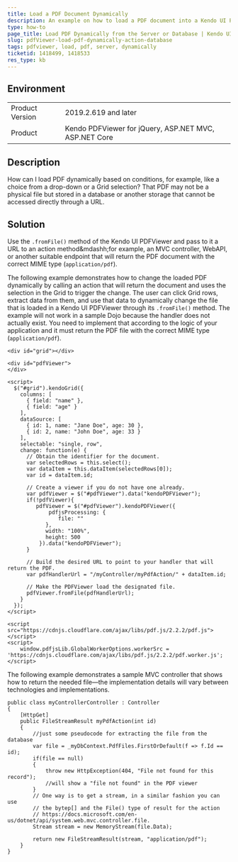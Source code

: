 ```yaml
---
title: Load a PDF Document Dynamically
description: An example on how to load a PDF document into a Kendo UI PDFViewer dynamically from a controller or a database.
type: how-to
page_title: Load PDF Dynamically from the Server or Database | Kendo UI PDFViewer for jQuery
slug: pdfViewer-load-pdf-dynamically-action-database
tags: pdfviewer, load, pdf, server, dynamically
ticketid: 1418499, 1418533
res_type: kb
---
```


## Environment

<table>
    <tbody>
	    <tr>
	    	<td>Product Version</td>
	    	<td>2019.2.619 and later</td>
	    </tr>
	    <tr>
	    	<td>Product</td>
	    	<td>Kendo PDFViewer for jQuery, ASP.NET MVC, ASP.NET Core</td>
	    </tr>
    </tbody>
</table>


## Description

How can I load PDF dynamically based on conditions, for example, like a choice from a drop-down or a Grid selection? That PDF may not be a physical file but stored in a database or another storage that cannot be accessed directly through a URL.

## Solution

Use the `.fromFile()` method of the Kendo UI PDFViewer and pass to it a URL to an action method&mdashh;for example, an MVC controller, WebAPI, or another suitable endpoint that will return the PDF document with the correct MIME type (`application/pdf`).

The following example demonstrates how to change the loaded PDF dynamically by calling an action that will return the document and uses the selection in the Grid to trigger the change. The user can click Grid rows, extract data from them, and use that data to dynamically change the file that is loaded in a Kendo UI PDFViewer through its `.fromFile()` method. The example will not work in a sample Dojo because the handler does not actually exist. You need to implement that according to the logic of your application and it must return the PDF file with the correct MIME type (`application/pdf`).

```dojo
<div id="grid"></div>

<div id="pdfViewer">
</div>

<script>
  $("#grid").kendoGrid({
    columns: [
      { field: "name" },
      { field: "age" }
    ],
    dataSource: [
      { id: 1, name: "Jane Doe", age: 30 },
      { id: 2, name: "John Doe", age: 33 }
    ],
    selectable: "single, row",
    change: function(e) {
      // Obtain the identifier for the document.
      var selectedRows = this.select();
      var dataItem = this.dataItem(selectedRows[0]);
      var id = dataItem.id;

      // Create a viewer if you do not have one already.
      var pdfViewer = $("#pdfViewer").data("kendoPDFViewer");
      if(!pdfViewer){
         pdfViewer = $("#pdfViewer").kendoPDFViewer({
             pdfjsProcessing: {
                file: ""
            },
            width: "100%",
            height: 500
          }).data("kendoPDFViewer");
      }

      // Build the desired URL to point to your handler that will return the PDF.
      var pdfHandlerUrl = "/myController/myPdfAction/" + dataItem.id;

      // Make the PDFViewer load the designated file.
      pdfViewer.fromFile(pdfHandlerUrl);
    }
  });
</script>

<script src="https://cdnjs.cloudflare.com/ajax/libs/pdf.js/2.2.2/pdf.js"></script>
<script>
    window.pdfjsLib.GlobalWorkerOptions.workerSrc = 'https://cdnjs.cloudflare.com/ajax/libs/pdf.js/2.2.2/pdf.worker.js';
</script>
```

The following example demonstrates a sample MVC controller that shows how to return the needed file&mdash;the implementation details will vary between technologies and implementations.

```
public class myControllerController : Controller
{
    [HttpGet]
    public FileStreamResult myPdfAction(int id)
    {
        //just some pseudocode for extracting the file from the database
        var file = _myDbContext.PdfFiles.FirstOrDefault(f => f.Id == id);
        if(file == null)
        {
            throw new HttpException(404, "File not found for this record");
            //will show a "file not found" in the PDF viewer
        }
        // One way is to get a stream, in a similar fashion you can use
        // the bytep[] and the File() type of result for the action
        // https://docs.microsoft.com/en-us/dotnet/api/system.web.mvc.controller.file.
        Stream stream = new MemoryStream(file.Data);

        return new FileStreamResult(stream, "application/pdf");
    }
}
```
